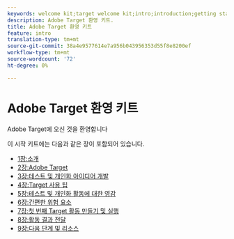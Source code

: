 ```yaml
---
keywords: welcome kit;target welcome kit;intro;introduction;getting started
description: Adobe Target 환영 키트.
title: Adobe Target 환영 키트
feature: intro
translation-type: tm+mt
source-git-commit: 38a4e9577614e7a956b043956353d55f8e8200ef
workflow-type: tm+mt
source-wordcount: '72'
ht-degree: 0%

---
```



# Adobe Target 환영 키트

Adobe Target에 오신 것을 환영합니다

이 시작 키트에는 다음과 같은 장이 포함되어 있습니다.

* [1장:소개](/help/c-intro/target-welcome-kit-1.md)
* [2장:Adobe Target](/help/c-intro/target-welcome-kit-2.md)
* [3장:테스트 및 개인화 아이디어 개발](/help/c-intro/target-welcome-kit-3.md)
* [4장:Target 사용 팁](/help/c-intro/target-welcome-kit-4.md)
* [5장:테스트 및 개인화 활동에 대한 영감](/help/c-intro/target-welcome-kit-5.md)
* [6장:간편한 위험 요소](/help/c-intro/target-welcome-kit-6.md)
* [7장:첫 번째 Target 활동 만들기 및 실행](/help/c-intro/target-welcome-kit-7.md)
* [8장:활동 결과 전달](/help/c-intro/target-welcome-kit-8.md)
* [9장:다음 단계 및 리소스](/help/c-intro/target-welcome-kit-9.md)
